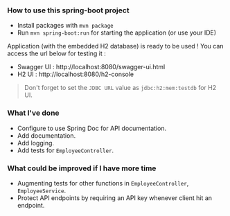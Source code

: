 ### How to use this spring-boot project

- Install packages with `mvn package`
- Run `mvn spring-boot:run` for starting the application (or use your IDE)

Application (with the embedded H2 database) is ready to be used ! You can access the url below for testing it :

- Swagger UI : http://localhost:8080/swagger-ui.html
- H2 UI : http://localhost:8080/h2-console

> Don't forget to set the `JDBC URL` value as `jdbc:h2:mem:testdb` for H2 UI.

### What I've done
- Configure to use Spring Doc for API documentation.
- Add documentation.
- Add logging.
- Add tests for `EmployeeController`.

### What could be improved if I have more time
- Augmenting tests for other functions in `EmployeeController`, `EmployeeService`.
- Protect API endpoints by requiring an API key whenever client hit an endpoint. 
